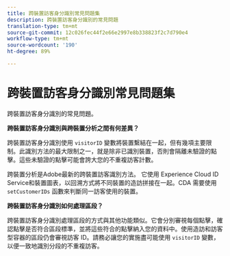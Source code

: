 ```yaml
---
title: 跨裝置訪客身分識別常見問題集
description: 跨裝置訪客身分識別的常見問題
translation-type: tm+mt
source-git-commit: 12c026fec44f2e66e2997e8b338823f2c7d790e4
workflow-type: tm+mt
source-wordcount: '190'
ht-degree: 89%

---
```



# 跨裝置訪客身分識別常見問題集

跨裝置訪客身分識別的常見問題。

**跨裝置訪客身分識別與跨裝置分析之間有何差異？**

跨裝置訪客身分識別使用 `visitorID` 變數將裝置繫結在一起，但有幾項主要限制。此識別方法的最大限制之一，就是除非已識別裝置，否則會隔離未驗證的點擊。這些未驗證的點擊可能會誇大您的不重複訪客計數。

跨裝置分析是Adobe最新的跨裝置訪客識別方法。 它使用 Experience Cloud ID Service和裝置圖表，以回溯方式將不同裝置的造訪拼接在一起。CDA 需要使用 `setCustomerIDs` 函數來判斷同一訪客使用的裝置。

**跨裝置訪客身分識別如何處理區段？**

跨裝置訪客身分識別處理區段的方式與其他功能類似。它會分別審視每個點擊，確認點擊是否符合區段標準，並將這些符合的點擊納入您的資料中。使用造訪和訪客型容器的區段仍會審視訪客 ID。請務必讓您的實施盡可能使用 `visitorID` 變數，以便一致地識別分段的不重複訪客。
